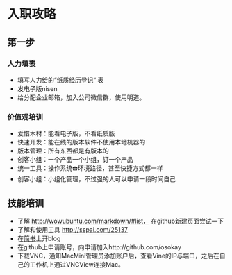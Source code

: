 # 入职攻略

## 第一步 

### 人力填表
* 填写人力给的“纸质经历登记“ 表
* 发电子版nisen
* 给分配企业邮箱，加入公司微信群，使用明道。

### 价值观培训
 
* 爱惜木材：能看电子版，不看纸质版
* 快速开发：能在线的版本软件不使用本地机器的
* 版本管理：所有东西都是有版本的
* 创客小组：一个产品一个小组，订一个产品
* 统一工具：操作系统☎️环境路径，甚至快捷方式都一样
* 创客小组：小组化管理，不过强的人可以申请一段时间自己

## 技能培训
* 了解 http://wowubuntu.com/markdown/#list， 在github新建页面尝试一下
* 了解和使用工具  http://sspai.com/25137
* 在[简书](http://jianshu.com)上开blog
* 在github上申请账号，向申请加入http://github.com/osokay
* 下载VNC，通知MacMini管理员添加账户后，查看Vine的IP与端口，之后在自己的工作机上通过VNCView连接Mac。
